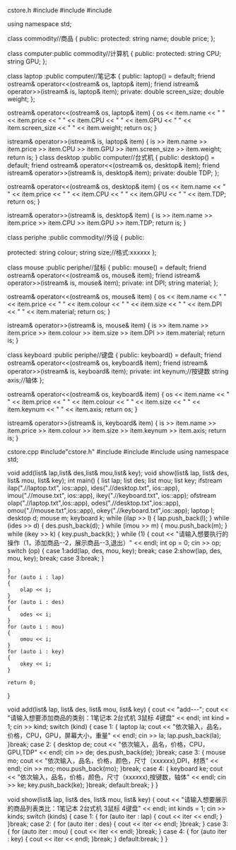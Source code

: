 cstore.h
#include<iostream>
#include<string>
#include<fstream>

using namespace std;

class commodity//商品
{
public:
protected:
	string name;
	double price;
};

class computer:public commodity//计算机
{
public:
protected:
	string CPU;
	string GPU;
};

class laptop :public computer//笔记本
{
public:
	laptop() = default;
	friend ostream& operator<<(ostream& os, laptop& item);
	friend istream& operator>>(istream& is, laptop& item);
private:
	double screen_size;
	double weight;
};

ostream& operator<<(ostream& os, laptop& item)
{
	os << item.name << " " << item.price << " " << item.CPU << " "
		<< item.GPU << " " << item.screen_size << " " << item.weight;
	return os;
}

istream& operator>>(istream& is, laptop& item)
{
	is >> item.name >> item.price >> item.CPU >> item.GPU
		>> item.screen_size >> item.weight;
	return is;
}
class desktop :public computer//台式机
{
public:
	desktop() = default;
	friend ostream& operator<<(ostream& os, desktop& item);
	friend istream& operator>>(istream& is, desktop& item);
private:
	double TDP;
};

ostream& operator<<(ostream& os, desktop& item)
{
	os << item.name << " " << item.price << " " << item.CPU << " "
		<< item.GPU << " " << item.TDP;
	return os;
}

istream& operator>>(istream& is, desktop& item)
{
	is >> item.name >> item.price >> item.CPU >> item.GPU
		>> item.TDP;
	return is;
}

class periphe :public commodity//外设
{
public:
	
protected:
	string colour;
	string size;//格式:xx*xx*xx
};

class mouse :public periphe//鼠标
{
public:
	mouse() = default;
	friend ostream& operator<<(ostream& os, mouse& item);
	friend istream& operator>>(istream& is, mouse& item);
private:
	int DPI;
	string material;
};

ostream& operator<<(ostream& os, mouse& item)
{
	os << item.name << " " << item.price << " " << item.colour << " " << item.size << " "
		<< item.DPI << " " << item.material;
	return os;
}

istream& operator>>(istream& is, mouse& item)
{
	is >> item.name >> item.price >> item.colour >> item.size >> item.DPI >> item.material;
	return is;
}

class keyboard :public periphe//键盘
{
public:
	keyboard() = default;
	friend ostream& operator<<(ostream& os, keyboard& item);
	friend istream& operator>>(istream& is, keyboard& item);
private:
	int keynum;//按键数
	string axis;//轴体
};

ostream& operator<<(ostream& os, keyboard& item)
{
	os << item.name << " " << item.price << " " << item.colour << " " << item.size << " "
		<< item.keynum << " " << item.axis;
	return os;
}

istream& operator>>(istream& is, keyboard& item)
{
	is >> item.name >> item.price >> item.colour >> item.size >> item.keynum >> item.axis;
	return is;
}


cstore.cpp
#include"cstore.h"
#include<list>
#include<algorithm>
#include<vector>
using namespace std;

void add(list<laptop>& lap,list<desktop>& des,list<mouse>& mou,list<keyboard>& key);
void show(list<laptop>& lap, list<desktop>& des, list<mouse>& mou, list<keyboard>& key);
int main()
{
	list<laptop> lap;
	list<desktop> des;
	list<mouse> mou;
	list<keyboard> key;
	ifstream ilap(".//laptop.txt", ios::app), ides(".//desktop.txt", ios::app),
		imou(".//mouse.txt", ios::app), ikey(".//keyboard.txt", ios::app);
	ofstream olap(".//laptop.txt",ios::app), odes(".//desktop.txt",ios::app),
		omou(".//mouse.txt",ios::app), okey(".//keyboard.txt",ios::app);
	laptop l; desktop d; mouse m; keyboard k;
	while (ilap >> l)
	{
		lap.push_back(l);
	}
	while (ides >> d)
	{
		des.push_back(d);
	}
	while (imou >> m)
	{
		mou.push_back(m);
	}
	while (ikey >> k)
	{
		key.push_back(k);
	}
	while (1)
	{
		cout << "请输入想要执行的操作（1，添加商品--2，展示商品--3,退出）" << endl;
		int op = 0;
		cin >> op;
		switch (op)
		{
		case 1:add(lap, des, mou, key); break;
		case 2:show(lap, des, mou, key); break;
		case 3:break;
		}

	}
	for (auto i : lap)
	{
		olap << i;
	}
	for (auto i : des)
	{
		odes << i;
	}
	for (auto i : mou)
	{
		omou << i;
	}
	for (auto i : key)
	{
		okey << i;
	}

	return 0;
}

void add(list<laptop>& lap, list<desktop>& des, list<mouse>& mou, list<keyboard>& key)
{
	cout << "add---";
	cout << "请输入想要添加商品的类别：1笔记本 2台式机 3鼠标 4键盘" << endl;
	int kind = 1;
	cin >> kind;
	switch (kind)
	{
	case 1:
	{
		laptop la;
		cout << "依次输入，品名，价格，CPU，GPU，屏幕大小，重量" << endl;
		cin >> la;
		lap.push_back(la);
	}break;
	case 2:
	{
		desktop de;
		cout << "依次输入，品名，价格，CPU，GPU,TDP" << endl;
		cin >> de;
		des.push_back(de);
	}break;
	case 3:
	{
		mouse mo;
		cout << "依次输入，品名，价格，颜色，尺寸（xx*xx*xx),DPI，材质" << endl;
		cin >> mo;
		mou.push_back(mo);
	}break;
	case 4:
	{
		keyboard ke;
		cout << "依次输入，品名，价格，颜色，尺寸（xx*xx*xx),按键数，轴体" << endl;
		cin >> ke;
		key.push_back(ke);
	}break;
	default:break;
	}
}

void show(list<laptop>& lap, list<desktop>& des, list<mouse>& mou, list<keyboard>& key)
{
	cout << "请输入想要展示的商品列表类比：1笔记本 2台式机 3鼠标 4键盘" << endl;
	int kinds = 1;
	cin >> kinds;
	switch (kinds)
	{
	case 1:
	{
		for (auto iter : lap)
		{
			cout << iter << endl;
		}
	}break;
	case 2:
	{
		for (auto iter : des)
		{
			cout << iter << endl;
		}break;
	}
	case 3:
	{
		for (auto iter : mou)
		{
			cout << iter << endl;
		}break;
	}
	case 4:
	{
		for (auto iter : key)
		{
			cout << iter << endl;
		}break;
	}
	default:break;
	}
}
